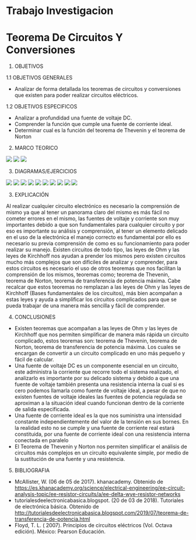 # Trabajo Investigacion 
# Teorema De Circuitos Y Conversiones
1. OBJETIVOS

1.1 OBJETIVOS GENERALES

* Analizar de forma detallada los  teoremas de circuitos y conversiones que existen para poder realizar circuitos eléctricos.

1.2 OBJETIVOS ESPECIFICOS

*	Analizar a profundidad una fuente de voltaje DC.
*	Comprender la función que cumple una fuente de corriente ideal.
*	Determinar cual es la función del teorema de Thevenin y el teorema de Norton 

2. MARCO TEORICO

![](https://github.com/JosueCamp2020/TrabajoInvestigacion1/blob/main/Imagenes/Imagen%201.png )
![](https://github.com/JosueCamp2020/TrabajoInvestigacion1/blob/main/Imagenes/Imagen%202.png)
![](https://github.com/JosueCamp2020/TrabajoInvestigacion1/blob/main/Imagenes/Imagen%203.png)

3. DIAGRAMAS/EJERCICIOS

![](https://github.com/JosueCamp2020/TrabajoInvestigacion1/blob/main/Imagenes/1.png)
![](https://github.com/JosueCamp2020/TrabajoInvestigacion1/blob/main/Imagenes/2.png)
![](https://github.com/JosueCamp2020/TrabajoInvestigacion1/blob/main/Imagenes/3.png)
![](https://github.com/JosueCamp2020/TrabajoInvestigacion1/blob/main/Imagenes/4.png)
![](https://github.com/JosueCamp2020/TrabajoInvestigacion1/blob/main/Imagenes/5.png)
![](https://github.com/JosueCamp2020/TrabajoInvestigacion1/blob/main/Imagenes/6.png)
![](https://github.com/JosueCamp2020/TrabajoInvestigacion1/blob/main/Imagenes/7.png)
![](https://github.com/JosueCamp2020/TrabajoInvestigacion1/blob/main/Imagenes/8.png)
![](https://github.com/JosueCamp2020/TrabajoInvestigacion1/blob/main/Imagenes/9.png)
![](https://github.com/JosueCamp2020/TrabajoInvestigacion1/blob/main/Imagenes/10.png)

3. EXPLICACIÓN

Al realizar cualquier circuito electrónico es necesario la comprensión de mismo ya que al tener un panorama claro del mismo es más fácil no cometer errores en el mismo, las fuentes de voltaje y corriente son muy importantes debido a que son fundamentales para cualquier circuito y por eso es importante su análisis y comprensión, al tener un elemento delicado en el uso de la electrónica el manejo correcto es fundamental por ello es necesario su previa comprensión de como es su funcionamiento para poder realizar su manejo. Existen circuitos de todo tipo, las leyes de Ohm y las leyes de Kirchhoff nos ayudan a prender los mismos pero existen circuitos mucho más complejos que son difíciles de analizar y comprender, para estos circuitos es necesario el uso de otros teoremas que nos facilitan la comprensión de los mismos, teoremas como; teorema de Thevenin, teorema de Norton, teorema de transferencia de potencia máxima. Cabe recalcar que estos teoremas no remplazan a las leyes de Ohm y las leyes de Kirchhoff (Bases fundamentales de los circuitos), más bien acompañan a estas leyes y ayuda a simplificar los circuitos complicados para que se pueda trabajar de una manera más sencilla y fácil de comprender.

4. CONCLUSIONES

* Existen teoremas que acompañan a las leyes de Ohm y las leyes de Kirchhoff que nos permiten simplificar de manera más rápida un circuito complicado, estos teoremas son: teorema de Thevenin, teorema de Norton, teorema de transferencia de potencia máxima. Los cuales se encargan de convertir a un circuito complicado en uno más pequeño y fácil de calcular.
*	Una fuente de voltaje DC es un componente esencial en un circuito, este administra la corriente que recorre todo el sistema realizado, el analizarlo es importante por su delicado sistema y debido a que una fuente de voltaje también presenta una resistencia interna la cual si es cero podemos llamarla como fuente de voltaje ideal, a pesar de que no existen fuentes de voltaje ideales las fuentes de potencia regulada se aproximan a la situación ideal cuando funcionan dentro de la corriente de salida especificada. 
*	Una fuente de corriente ideal es la que nos suministra una intensidad constante independientemente del valor de la tensión en sus bornes. En la realidad esto no se cumple y una fuente de corriente real estará constituida, por una fuente de corriente ideal con una resistencia interna conectada en paralelo
*	El Teorema de Thevenin y Norton nos permiten simplificar el análisis de circuitos más complejos en un circuito equivalente simple, por medio de la sustitución de una fuente y una resistencia.

5.	BIBLIOGRAFIA

* McAllister, W. (06 de 05 de 2017). khanacademy. Obtenido de https://es.khanacademy.org/science/electrical-engineering/ee-circuit-analysis-topic/ee-resistor-circuits/a/ee-delta-wye-resistor-networks
* tutorialesdeelectronicabasica.blogspot. (20 de 03 de 2018). Tutoriales de electrónica básica. Obtenido de http://tutorialesdeelectronicabasica.blogspot.com/2019/07/teorema-de-transferencia-de-potencia.html
* Floyd, T. L. ( 2007). Principios de circuitos eléctricos (Vol. Octava edición). México: Pearson Educación.

